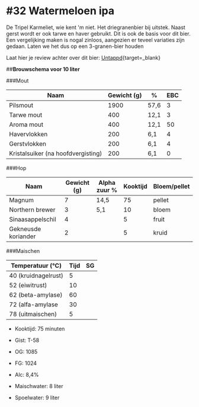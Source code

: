 # #32 Watermeloen ipa

De Tripel Karmeliet, wie kent 'm niet. Het driegranenbier bij uitstek.  Naast gerst wordt er ook tarwe en haver gebruikt. Dit is ook de basis voor dit bier. Een vergelijking maken is nogal zinloos, aangezien er teveel variaties zijn gedaan. Laten we het dus op een 3-granen-bier houden 



Laat hier je review achter over dit bier:
[Untappd](https://untappd.com/b/brouwerij-robier){target=_blank}



##**Brouwschema voor 10 liter**


###Mout

Naam | Gewicht (g) | % | EBC
------------ | ---- | --- | ------------
Pilsmout | 1900 | 57,6| 3
Tarwe mout | 400 | 12,1 | 3
Aroma mout | 400  | 12,1 | 50
Havervlokken | 200 | 6,1 | 4
Gerstvlokken | 200 | 6,1 | 4
Kristalsuiker (na hoofdvergisting) | 200 | 6,1 | 0


###Hop

Naam | Gewicht (g) | Alpha zuur % | Kooktijd | Bloem/pellet
------------ | ---- | --- | ---- | ------------
Magnum | 7 | 14,5 | 75 | pellet
Northern brewer | 3 | 5,1 | 10 | bloem
Sinaasappelschil | 4 |  | 5 | fruit
Gekneusde koriander | 2 |  | 5 | kruid

###Maischen

Temperatuur (°C) | Tijd | SG
------------ | ---- | ------------
40 (kruidnagelrust) | 5 | 
52 (eiwitrust) | 10 | 
62 (beta-amylase) | 60 | 
72 (alfa-amylase| 30 | 
78 (uitmaischen) | 5 |

- Kooktijd: 75 minuten
- Gist: T-58
- OG: 1085
- FG: 1024
- Alc: 8,4%

- Maischwater: 8 liter
- Spoelwater: 9 liter